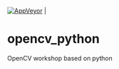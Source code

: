 [![AppVeyor](https://ci.appveyor.com/api/projects/status/3y5vy0c2vexvg79u?svg=true)](https://ci.appveyor.com/api/projects/status/github/pirahansiah/opencv-python?branch=master&svg=true) |




# opencv_python
OpenCV workshop based on python 

